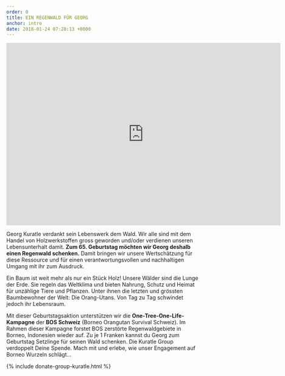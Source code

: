 ```yaml
---
order: 0
title: EIN REGENWALD FÜR GEORG
anchor: intro
date: 2018-01-24 07:28:13 +0000
---
```

<div class="videoWrapper"> <iframe src="https://player.vimeo.com/video/245368582" width="720" height="480" frameborder="0" webkitallowfullscreen mozallowfullscreen allowfullscreen></iframe> </div>

Georg Kuratle verdankt sein Lebenswerk dem Wald. Wir alle sind mit dem Handel von Holzwerkstoffen gross geworden und/oder verdienen unseren Lebensunterhalt damit. **Zum 65. Geburtstag möchten wir Georg deshalb einen Regenwald schenken.** Damit bringen wir unsere Wertschätzung für diese Ressource und für einen verantwortungsvollen und nachhaltigen Umgang mit ihr zum Ausdruck.

Ein Baum ist weit mehr als nur ein Stück Holz! Unsere Wälder sind die Lunge der Erde. Sie regeln das Weltklima und bieten Nahrung, Schutz und Heimat für unzählige Tiere und Pflanzen. Unter ihnen die letzten und grössten Baumbewohner der Welt: Die Orang-Utans. Von Tag zu Tag schwindet jedoch ihr Lebensraum.

Mit dieser Geburtstagsaktion unterstützen wir die **One-Tree-One-Life-Kampagne** der **BOS Schweiz** (Borneo Orangutan Survival Schweiz). Im Rahmen dieser Kampagne forstet BOS zerstörte Regenwaldgebiete in Borneo, Indonesien wieder auf. Zu je 1 Franken kannst du Georg zum Geburtstag Setzlinge für seinen Wald schenken. Die Kuratle Group verdoppelt Deine Spende. Mach mit und erlebe, wie unser Engagement auf Borneo Wurzeln schlägt...

{% include donate-group-kuratle.html %}